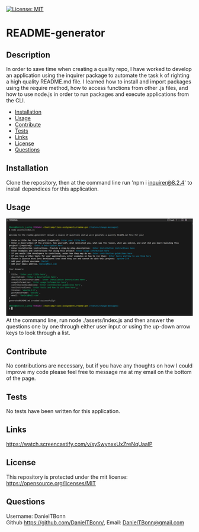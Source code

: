 [![License: MIT](https://img.shields.io/badge/License-MIT-yellow.svg)](https://opensource.org/licenses/MIT)

# README-generator

## Description
  
In order to save time when creating a quality repo, I have worked to develop an application using the inquirer package to automate the task k of righting a high quality README.md file. I learned how to install and import packages using the require method, how to access functions from other .js files, and how to use node.js in order to run packages and execute applications from the CLI.

- [Installation](#installation)
- [Usage](#usage)
- [Contribute](#contribute)
- [Tests](#tests)
- [Links](#links)
- [License](#license)
- [Questions](#questions)

## Installation
  
Clone the repository, then at the command line run 'npm i inquirer@8.2.4' to install dependices for this application.

## Usage
  
![README-gen application](./assets/images/readme-gen-usage.png) At the command line, run node ./assets/index.js and then answer the questions one by one through either user input or using the up-down arrow keys to look through a list.

## Contribute
  
No contributions are necessary, but if you have any thoughts on how I could improve my code please feel free to message me at my email on the bottom of the page.

## Tests
  
No tests have been written for this application.

## Links

https://watch.screencastify.com/v/sySwynxxUxZreNqUaalP

## License
  
This repository is protected under the mit license:   
https://opensource.org/licenses/MIT

## Questions

Username: DanielTBonn  
Github https://github.com/DanielTBonn/,
Email: DanielTBonn@gmail.com